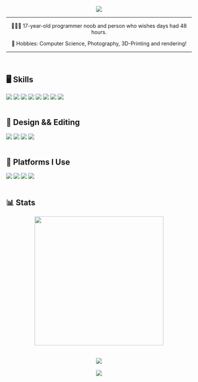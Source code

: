 <div align="center">
  <picture>
    <img src="https://readme-typing-svg.demolab.com?font=Outfit&size=60&duration=3500&pause=1000&color=A3BDF5&center=true&vCenter=true&width=550&height=100&lines=Hi+there!+%F0%9F%91%8B%F0%9F%8F%BB;I'm+CR24!;Nice+to+meet+you!;(shoutout+to+oxelf)" />
  </picture>
</div>

---

<div align="center">
    
👨🏻‍💻 17-year-old programmer noob and person who wishes days had 48 hours.

🔭 Hobbies: Computer Science, Photography, 3D-Printing and rendering!

</div>

---

<br>

## 🖥️ Skills
<div>
  <picture>
    <img src="https://img.shields.io/badge/Flutter-02569B?style=for-the-badge&logo=flutter&logoColor=white">
  </picture>
  <picture>
    <img src="https://img.shields.io/badge/C%2B%2B-00599C?style=for-the-badge&logo=c%2B%2B&logoColor=white">
  </picture>
  <picture>
    <img src="https://img.shields.io/badge/SFML-8CC445?style=for-the-badge&logo=sfml&logoColor=white">
  </picture>
  <picture>
    <img src="https://img.shields.io/badge/HTML-E34F26?style=for-the-badge&logo=html5&logoColor=white">
  </picture>
  <picture>
    <img src="https://img.shields.io/badge/CSS-1572B6?style=for-the-badge&logo=css3&logoColor=white">
  </picture>
  <picture>
    <img src="https://img.shields.io/badge/JavaScript-323330?style=for-the-badge&logo=javascript&logoColor=F7DF1E">
  </picture>
  <picture>
    <img src="https://img.shields.io/badge/Arduino-00979D?style=for-the-badge&logo=Arduino&logoColor=white">
  </picture>
  <picture>
    <img src="https://img.shields.io/badge/GIT-E44C30?style=for-the-badge&logo=git&logoColor=white">
  </picture>
</div>

<br>

## 🎨 Design && Editing
<div>
  <picture>
    <img src="https://img.shields.io/badge/blender-%23F5792A.svg?style=for-the-badge&logo=blender&logoColor=white">
  </picture>
  <picture>
    <img src="https://img.shields.io/badge/gimp-5C5543?style=for-the-badge&logo=gimp&logoColor=white">
  </picture>
  <picture>
    <img src="https://img.shields.io/badge/Adobe%20Lightroom-31A8FF?style=for-the-badge&logo=Adobe%20Lightroom&logoColor=white">
  </picture>
  <picture>
    <img src="https://img.shields.io/badge/Davinci%20Resolve-DA1F26?style=for-the-badge">
  </picture>
</div>

<br>

## 📱 Platforms I Use
<div>
  <picture>
    <img src="https://img.shields.io/badge/Windows_11-0078d4?style=for-the-badge&logo=windows-11&logoColor=white">
  </picture>
  <picture>
    <img src="https://img.shields.io/badge/NeoVim-%2357A143.svg?&style=for-the-badge&logo=neovim&logoColor=white">
  </picture>
  <picture>
    <img src="https://img.shields.io/badge/Android-3DDC84?style=for-the-badge&logo=android&logoColor=white">
  </picture>
  <picture>
    <img src="https://img.shields.io/badge/Nothing Phone (3a)-000000?style=for-the-badge">
  </picture>
</div>

<br>

## 📊 Stats

<div align="center">
  <picture>
    <img src="https://github-profile-summary-cards.vercel.app/api/cards/profile-details?username=blurrycmd&theme=tokyonight" width="350px">
  </picture>
</div>

<br>
<br>

<div align="center">
  <picture>
    <img src="https://visitor-badge.laobi.icu/badge?page_id=blurrycmd.blurrycmd&left_color=%2316171b&left_text=Profile%20Views&right_color=%238299ca">
  </picture>
</div>

<br>

<div align="center">
  <picture>
    <img align="center" src="https://img.shields.io/badge/Joined%20August%206%2C%202021%20-%20?style=flat-square&logo=github&color=16171b">
  </picture>
</div>

<br>
